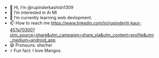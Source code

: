 - 👋 Hi, I’m @rupinderkashish1309
- 👀 I’m interested in Ai Ml
- 🌱 I’m currently learning web devlopment.
- 📫 How to reach me https://www.linkedin.com/in/rupinderjit-kaur-457a70300?utm_source=share&utm_campaign=share_via&utm_content=profile&utm_medium=android_app
- 😄 Pronouns: she/her
- ⚡ Fun fact: I love Mangos.

<!---
rupinderkashish1309/rupinderkashish1309 is a ✨ special ✨ repository because its `README.md` (this file) appears on your GitHub profile.
You can click the Preview link to take a look at your changes.
--->
